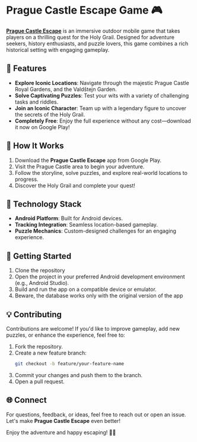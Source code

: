 # Prague Castle Escape Game 🎮  

[**Prague Castle Escape**](https://sites.google.com/view/prague-castle-escape) is an immersive outdoor mobile game that takes players on a thrilling quest for the Holy Grail. Designed for adventure seekers, history enthusiasts, and puzzle lovers, this game combines a rich historical setting with engaging gameplay.  

## 🌟 Features  
- **Explore Iconic Locations**: Navigate through the majestic Prague Castle Royal Gardens, and the Valdštejn Garden.  
- **Solve Captivating Puzzles**: Test your wits with a variety of challenging tasks and riddles.  
- **Join an Iconic Character**: Team up with a legendary figure to uncover the secrets of the Holy Grail.  
- **Completely Free**: Enjoy the full experience without any cost—download it now on Google Play!  

## 📍 How It Works  
1. Download the **Prague Castle Escape** app from Google Play.  
2. Visit the Prague Castle area to begin your adventure.  
3. Follow the storyline, solve puzzles, and explore real-world locations to progress.  
4. Discover the Holy Grail and complete your quest!  

## 🔧 Technology Stack  
- **Android Platform**: Built for Android devices.  
- **Tracking Integration**: Seamless location-based gameplay.  
- **Puzzle Mechanics**: Custom-designed challenges for an engaging experience.  

## 🚀 Getting Started  
1. Clone the repository  
2. Open the project in your preferred Android development environment (e.g., Android Studio).  
3. Build and run the app on a compatible device or emulator.
4. Beware, the database works only with the original version of the app

## 💡 Contributing  
Contributions are welcome! If you'd like to improve gameplay, add new puzzles, or enhance the experience, feel free to:

1. Fork the repository.  
2. Create a new feature branch:  
   ```bash  
   git checkout -b feature/your-feature-name
3. Commit your changes and push them to the branch.  
4. Open a pull request.  


## 🌐 Connect  
For questions, feedback, or ideas, feel free to reach out or open an issue. Let's make **Prague Castle Escape** even better!  

Enjoy the adventure and happy escaping! 🏰✨
